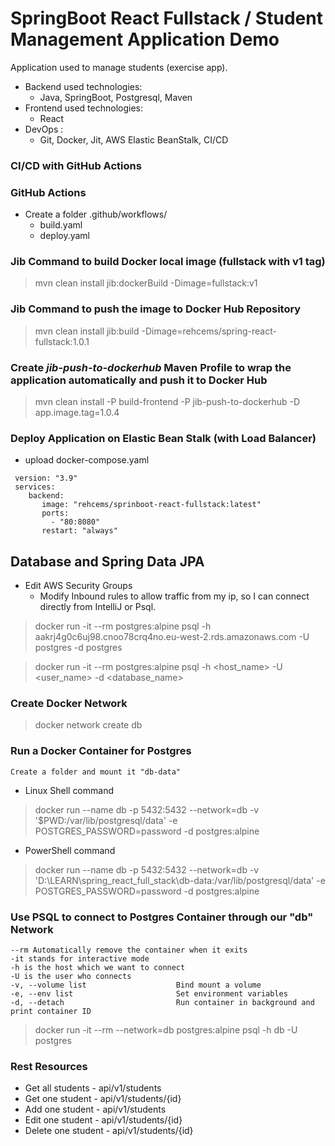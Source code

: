 # SpringBoot React Fullstack / Student Management Application Demo
  Application used to manage students (exercise app).

  - Backend used technologies: 
    - Java, SpringBoot, Postgresql, Maven
  - Frontend used technologies:
    - React
  - DevOps :
    - Git, Docker, Jit, AWS Elastic BeanStalk, CI/CD

### CI/CD with GitHub Actions
### GitHub Actions
- Create a folder .github/workflows/
  - build.yaml
  - deploy.yaml


### Jib Command to build Docker local image (fullstack with v1 tag)

> mvn clean install jib:dockerBuild -Dimage=fullstack:v1

### Jib Command to push the image to Docker Hub Repository

> mvn clean install jib:build -Dimage=rehcems/spring-react-fullstack:1.0.1

### Create _jib-push-to-dockerhub_ Maven Profile to wrap the application automatically and push it to Docker Hub

> mvn clean install -P build-frontend -P jib-push-to-dockerhub -D app.image.tag=1.0.4

### Deploy Application on Elastic Bean Stalk (with Load Balancer)

* upload docker-compose.yaml 

```
 version: "3.9"
 services:
    backend:
       image: "rehcems/sprinboot-react-fullstack:latest"
       ports:
         - "80:8080"
       restart: "always"
```
## Database and Spring Data JPA

- Edit AWS Security Groups 
    - Modify Inbound rules to allow traffic from my ip, so I can connect directly from IntelliJ or Psql.

> docker run -it --rm postgres:alpine psql -h aakrj4g0c6uj98.cnoo78crq4no.eu-west-2.rds.amazonaws.com -U postgres -d postgres    

> docker run -it --rm postgres:alpine psql -h <host_name> -U <user_name> -d <database_name>

### Create Docker Network

> docker network create db

### Run a Docker Container for Postgres

    Create a folder and mount it "db-data"

- Linux Shell command

> docker run --name db -p 5432:5432 --network=db -v '$PWD:/var/lib/postgresql/data' -e POSTGRES_PASSWORD=password -d postgres:alpine

- PowerShell command

> docker run --name db -p 5432:5432 --network=db -v 'D:\LEARN\spring_react_full_stack\db-data:/var/lib/postgresql/data' -e POSTGRES_PASSWORD=password -d postgres:alpine

### Use PSQL to connect to Postgres Container through our "db" Network

    --rm Automatically remove the container when it exits 
    -it stands for interactive mode
    -h is the host which we want to connect 
    -U is the user who connects
    -v, --volume list                    Bind mount a volume
    -e, --env list                       Set environment variables
    -d, --detach                         Run container in background and print container ID

> docker run -it --rm --network=db postgres:alpine psql -h db -U postgres

### Rest Resources ###

- Get all students - api/v1/students
- Get one student - api/v1/students/{id}
- Add one student - api/v1/students
- Edit one student - api/v1/students/{id}
- Delete one student - api/v1/students/{id}

